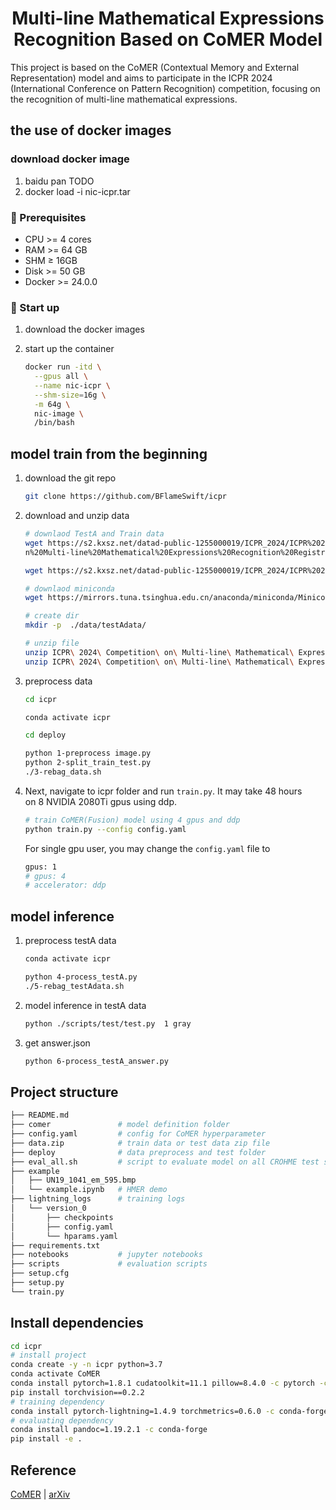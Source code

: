 <div align="center">    
 
 # Multi-line Mathematical Expressions Recognition Based on CoMER Model


</div>

This project is based on the CoMER (Contextual Memory and External Representation) model and aims to participate in the ICPR 2024 (International Conference on Pattern Recognition) competition, focusing on the recognition of multi-line mathematical expressions.

## the use of docker images

### download docker image

1. baidu pan TODO
2. docker load -i nic-icpr.tar


### **📝 Prerequisites**

- CPU >= 4 cores
- RAM >= 64 GB
- SHM ≥ 16GB
- Disk >= 50 GB
- Docker >= 24.0.0

### **🚀 Start up** 

1. download the docker images
2. start up the container
    
    ```bash
    docker run -itd \
      --gpus all \
      --name nic-icpr \
      --shm-size=16g \
      -m 64g \
      nic-image \
      /bin/bash
    ```
    

## model train from the beginning

1. download the git repo
    
    ```bash
    git clone https://github.com/BFlameSwift/icpr
    ```
    
2. download and unzip data
    
    ```bash
    # downlaod TestA and Train data
    wget https://s2.kxsz.net/datad-public-1255000019/ICPR_2024/ICPR%202024%20Competition%20o
    n%20Multi-line%20Mathematical%20Expressions%20Recognition%20RegistrationForm%20trainning%20set.zip
    
    wget https://s2.kxsz.net/datad-public-1255000019/ICPR_2024/ICPR%202024%20Competition%20on%20Multi-line%20Mathematical%20Expressions%20Recognition%20RegistrationForm%20Test_A%20set.zip
    
    # downlaod miniconda  
    wget https://mirrors.tuna.tsinghua.edu.cn/anaconda/miniconda/Miniconda3-py39_24.3.0-0-Linux-x86_64.sh
    
    # create dir
    mkdir -p  ./data/testAdata/
    
    # unzip file 
    unzip ICPR\ 2024\ Competition\ on\ Multi-line\ Mathematical\ Expressions\ Recognition\ RegistrationForm\ Test_A\ set.zip -d   ./data/testAdata/
    unzip ICPR\ 2024\ Competition\ on\ Multi-line\ Mathematical\ Expressions\ Recognition\ RegistrationForm\ trainning\ set.zip  -d ./data/source
    ```
    
3. preprocess data
    
    ```bash
    cd icpr
    
    conda activate icpr
    
    cd deploy
    
    python 1-preprocess image.py
    python 2-split_train_test.py
    ./3-rebag_data.sh
    ```
    
4. Next, navigate to icpr folder and run `train.py`. It may take 48 hours on 8 NVIDIA 2080Ti gpus using ddp.
    
    ```bash
    # train CoMER(Fusion) model using 4 gpus and ddp
    python train.py --config config.yaml
    ```
    
    For single gpu user, you may change the `config.yaml` file to
    
    ```bash
    gpus: 1
    # gpus: 4
    # accelerator: ddp
    ```
    

## model inference

1. preprocess testA data
    
    ```bash
    conda activate icpr
    
    python 4-process_testA.py
    ./5-rebag_testAdata.sh
    ```
    
2. model inference in testA data
    
    ```bash
    python ./scripts/test/test.py  1 gray
    ```
    
3. get answer.json
    
    ```bash
    python 6-process_testA_answer.py
    ```



## Project structure
```bash
├── README.md
├── comer               # model definition folder
├── config.yaml         # config for CoMER hyperparameter
├── data.zip            # train data or test data zip file
├── deploy              # data preprocess and test folder
├── eval_all.sh         # script to evaluate model on all CROHME test sets
├── example
│   ├── UN19_1041_em_595.bmp
│   └── example.ipynb   # HMER demo
├── lightning_logs      # training logs
│   └── version_0
│       ├── checkpoints
│       ├── config.yaml
│       └── hparams.yaml
├── requirements.txt
├── notebooks           # jupyter notebooks
├── scripts             # evaluation scripts
├── setup.cfg
├── setup.py
└── train.py
```

## Install dependencies   
```bash
cd icpr
# install project   
conda create -y -n icpr python=3.7
conda activate CoMER
conda install pytorch=1.8.1 cudatoolkit=11.1 pillow=8.4.0 -c pytorch -c nvidia
pip install torchvision==0.2.2 
# training dependency
conda install pytorch-lightning=1.4.9 torchmetrics=0.6.0 -c conda-forge
# evaluating dependency
conda install pandoc=1.19.2.1 -c conda-forge
pip install -e .
 ```



## Reference
[CoMER](https://github.com/Green-Wood/CoMER) | [arXiv](https://arxiv.org/abs/2207.04410)